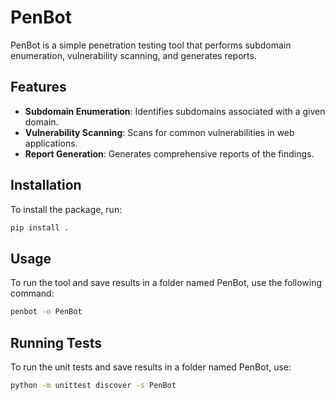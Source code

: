 # PenBot

PenBot is a simple penetration testing tool that performs subdomain enumeration, vulnerability scanning, and generates reports.

## Features

- **Subdomain Enumeration**: Identifies subdomains associated with a given domain.
- **Vulnerability Scanning**: Scans for common vulnerabilities in web applications.
- **Report Generation**: Generates comprehensive reports of the findings.

## Installation

To install the package, run:

```sh
pip install .
```

## Usage

To run the tool and save results in a folder named PenBot, use the following command:

```sh
penbot -o PenBot
```

## Running Tests

To run the unit tests and save results in a folder named PenBot, use:

```sh
python -m unittest discover -s PenBot
```
